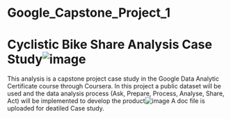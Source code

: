 # Google_Capstone_Project_1
# Cyclistic Bike Share Analysis Case Study![image](https://github.com/user-attachments/assets/a97badad-79a0-45b4-afe4-3520315070ff)
This analysis is a capstone project case study in the Google Data Analytic Certificate course through Coursera. In this project a public dataset will be used and the data analysis process (Ask, Prepare, Process, Analyse, Share, Act) will be implemented to develop the product![image](https://github.com/user-attachments/assets/f53faf33-bfc9-4434-a00e-2c95b02324ae)
A doc file is uploaded for deatiled Case study.
